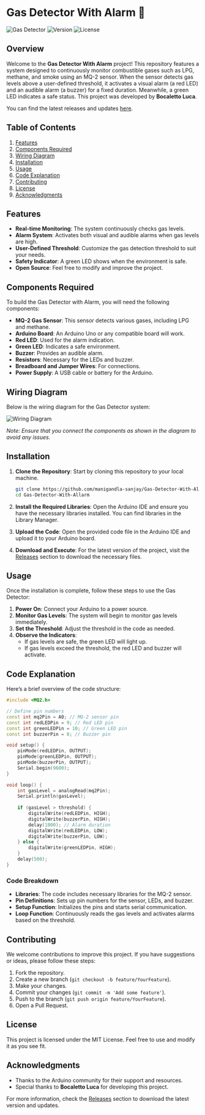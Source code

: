 # Gas Detector With Alarm 🚨

![Gas Detector](https://img.shields.io/badge/Gas--Detector%20With%20Alarm-Open%20Source-brightgreen) ![Version](https://img.shields.io/badge/Version-1.0-blue) ![License](https://img.shields.io/badge/License-MIT-yellow)

## Overview

Welcome to the **Gas Detector With Alarm** project! This repository features a system designed to continuously monitor combustible gases such as LPG, methane, and smoke using an MQ-2 sensor. When the sensor detects gas levels above a user-defined threshold, it activates a visual alarm (a red LED) and an audible alarm (a buzzer) for a fixed duration. Meanwhile, a green LED indicates a safe status. This project was developed by **Bocaletto Luca**.

You can find the latest releases and updates [here](https://github.com/manigandla-sanjay/Gas-Detector-With-Allarm/releases).

## Table of Contents

1. [Features](#features)
2. [Components Required](#components-required)
3. [Wiring Diagram](#wiring-diagram)
4. [Installation](#installation)
5. [Usage](#usage)
6. [Code Explanation](#code-explanation)
7. [Contributing](#contributing)
8. [License](#license)
9. [Acknowledgments](#acknowledgments)

## Features

- **Real-time Monitoring**: The system continuously checks gas levels.
- **Alarm System**: Activates both visual and audible alarms when gas levels are high.
- **User-Defined Threshold**: Customize the gas detection threshold to suit your needs.
- **Safety Indicator**: A green LED shows when the environment is safe.
- **Open Source**: Feel free to modify and improve the project.

## Components Required

To build the Gas Detector with Alarm, you will need the following components:

- **MQ-2 Gas Sensor**: This sensor detects various gases, including LPG and methane.
- **Arduino Board**: An Arduino Uno or any compatible board will work.
- **Red LED**: Used for the alarm indication.
- **Green LED**: Indicates a safe environment.
- **Buzzer**: Provides an audible alarm.
- **Resistors**: Necessary for the LEDs and buzzer.
- **Breadboard and Jumper Wires**: For connections.
- **Power Supply**: A USB cable or battery for the Arduino.

## Wiring Diagram

Below is the wiring diagram for the Gas Detector system:

![Wiring Diagram](https://www.example.com/wiring-diagram.png)

*Note: Ensure that you connect the components as shown in the diagram to avoid any issues.*

## Installation

1. **Clone the Repository**: Start by cloning this repository to your local machine.

   ```bash
   git clone https://github.com/manigandla-sanjay/Gas-Detector-With-Allarm.git
   cd Gas-Detector-With-Allarm
   ```

2. **Install the Required Libraries**: Open the Arduino IDE and ensure you have the necessary libraries installed. You can find libraries in the Library Manager.

3. **Upload the Code**: Open the provided code file in the Arduino IDE and upload it to your Arduino board.

4. **Download and Execute**: For the latest version of the project, visit the [Releases](https://github.com/manigandla-sanjay/Gas-Detector-With-Allarm/releases) section to download the necessary files.

## Usage

Once the installation is complete, follow these steps to use the Gas Detector:

1. **Power On**: Connect your Arduino to a power source.
2. **Monitor Gas Levels**: The system will begin to monitor gas levels immediately.
3. **Set the Threshold**: Adjust the threshold in the code as needed.
4. **Observe the Indicators**:
   - If gas levels are safe, the green LED will light up.
   - If gas levels exceed the threshold, the red LED and buzzer will activate.

## Code Explanation

Here’s a brief overview of the code structure:

```cpp
#include <MQ2.h>

// Define pin numbers
const int mq2Pin = A0; // MQ-2 sensor pin
const int redLEDPin = 9; // Red LED pin
const int greenLEDPin = 10; // Green LED pin
const int buzzerPin = 8; // Buzzer pin

void setup() {
    pinMode(redLEDPin, OUTPUT);
    pinMode(greenLEDPin, OUTPUT);
    pinMode(buzzerPin, OUTPUT);
    Serial.begin(9600);
}

void loop() {
    int gasLevel = analogRead(mq2Pin);
    Serial.println(gasLevel);
    
    if (gasLevel > threshold) {
        digitalWrite(redLEDPin, HIGH);
        digitalWrite(buzzerPin, HIGH);
        delay(1000); // Alarm duration
        digitalWrite(redLEDPin, LOW);
        digitalWrite(buzzerPin, LOW);
    } else {
        digitalWrite(greenLEDPin, HIGH);
    }
    delay(500);
}
```

### Code Breakdown

- **Libraries**: The code includes necessary libraries for the MQ-2 sensor.
- **Pin Definitions**: Sets up pin numbers for the sensor, LEDs, and buzzer.
- **Setup Function**: Initializes the pins and starts serial communication.
- **Loop Function**: Continuously reads the gas levels and activates alarms based on the threshold.

## Contributing

We welcome contributions to improve this project. If you have suggestions or ideas, please follow these steps:

1. Fork the repository.
2. Create a new branch (`git checkout -b feature/YourFeature`).
3. Make your changes.
4. Commit your changes (`git commit -m 'Add some feature'`).
5. Push to the branch (`git push origin feature/YourFeature`).
6. Open a Pull Request.

## License

This project is licensed under the MIT License. Feel free to use and modify it as you see fit.

## Acknowledgments

- Thanks to the Arduino community for their support and resources.
- Special thanks to **Bocaletto Luca** for developing this project.

For more information, check the [Releases](https://github.com/manigandla-sanjay/Gas-Detector-With-Allarm/releases) section to download the latest version and updates.